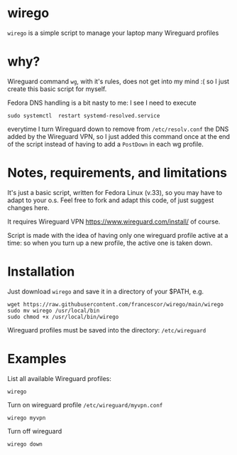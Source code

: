# wirego

`wirego` is a simple script to manage your laptop many Wireguard profiles


# why?

Wireguard command `wg`, with it's rules, does not get into my mind :(  so I just create this basic script for myself.

Fedora DNS handling is a bit nasty to me: I see I need to execute 

```
sudo systemctl  restart systemd-resolved.service
```
everytime I turn Wireguard down to remove from `/etc/resolv.conf` the DNS added by the Wireguard VPN, so 
I just added this command once at the end of the script instead of having to add a `PostDown` in each wg profile.


# Notes, requirements, and limitations

It's just a basic script, written for Fedora Linux (v.33), so you may have to adapt to your o.s.
Feel free to fork and adapt this code, of just suggest changes here.

It requires Wireguard VPN  https://www.wireguard.com/install/ of course.

Script is made with the idea of having only one wireguard profile active at a time: so when you turn up a new profile, the active one is taken down.

# Installation

Just download `wirego` and save it in a directory of your $PATH, e.g.

```
wget https://raw.githubusercontent.com/francescor/wirego/main/wirego
sudo mv wirego /usr/local/bin
sudo chmod +x /usr/local/bin/wirego
```

Wireguard profiles must be saved into the directory: `/etc/wireguard`

# Examples

List all available Wireguard profiles:

`wirego`

Turn on wireguard profile `/etc/wireguard/myvpn.conf`

`wirego myvpn`

Turn off wireguard

`wirego down`

